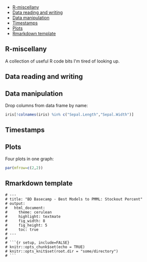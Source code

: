 
-   [R-miscellany](#r-miscellany)
-   [Data reading and writing](#data-reading-and-writing)
-   [Data manipulation](#data-manipulation)
-   [Timestamps](#timestamps)
-   [Plots](#plots)
-   [Rmarkdown template](#rmarkdown-template)

<!-- README.md is generated from README.Rmd. Please edit that file -->
R-miscellany
------------

A collection of useful R code bits I'm tired of looking up.

Data reading and writing
------------------------

Data manipulation
-----------------

Drop columns from data frame by name:

``` r
iris[!colnames(iris) %in% c("Sepal.Length","Sepal.Width")]
```

Timestamps
----------

Plots
-----

Four plots in one graph:

``` r
par(mfrow=c(2,2))
```

Rmarkdown template
------------------

``` text
# ---
# title: "BD Basecamp - Best Models to PMML: Stockout Percent"
# output: 
#   html_document:
#     theme: cerulean
#     highlight: textmate
#     fig_width: 8
#     fig_height: 5
#     toc: true
# ---
# 
# ```{r setup, include=FALSE}
# knitr::opts_chunk$set(echo = TRUE)
# knitr::opts_knit$set(root.dir = "some/directory")
# ```
```
